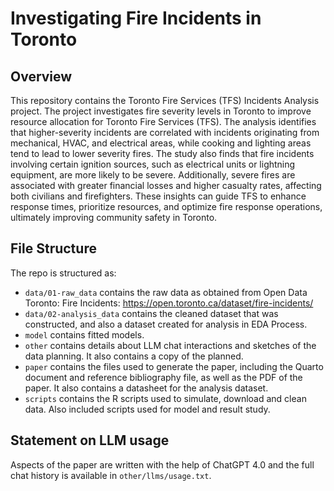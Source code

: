 # Investigating Fire Incidents in Toronto

## Overview

This repository contains the Toronto Fire Services (TFS) Incidents Analysis project. The project investigates fire severity levels in Toronto to improve resource allocation for Toronto Fire Services (TFS). The analysis identifies that higher-severity incidents are correlated with incidents originating from mechanical, HVAC,
and electrical areas, while cooking and lighting areas tend to lead to lower severity fires. The study also finds that fire incidents involving certain ignition sources,
such as electrical units or lightning equipment, are more likely to be severe. Additionally, severe fires are associated with greater financial losses and higher casualty
rates, affecting both civilians and firefighters. These insights can guide TFS to
enhance response times, prioritize resources, and optimize fire response operations,
ultimately improving community safety in Toronto.

## File Structure

The repo is structured as:

-   `data/01-raw_data` contains the raw data as obtained from Open Data Toronto: Fire Incidents: https://open.toronto.ca/dataset/fire-incidents/
-   `data/02-analysis_data` contains the cleaned dataset that was constructed, and also a dataset created for analysis in EDA Process.
-   `model` contains fitted models. 
-   `other` contains details about LLM chat interactions and sketches of the data planning.  It also contains a copy of the planned.
-   `paper` contains the files used to generate the paper, including the Quarto document and reference bibliography file, as well as the PDF of the paper. It also contains a datasheet for the analysis dataset.
-   `scripts` contains the R scripts used to simulate, download and clean data. Also included scripts used for model and result study.

## Statement on LLM usage

Aspects of the paper are written with the help of ChatGPT 4.0 and the full chat history is available in `other/llms/usage.txt`.




